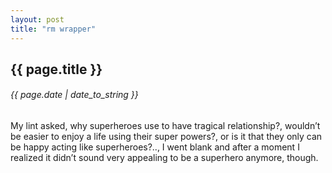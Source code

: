 ```yaml
---
layout: post
title: "rm wrapper"
---
```


## {{ page.title }}
###### {{ page.date | date_to_string }}

My lint asked, why superheroes use to have tragical relationship?, wouldn’t be easier to enjoy a life using their super powers?, or is it that they only can be happy acting like superheroes?.., I went blank and after a moment I realized it didn’t sound very appealing to be a superhero anymore, though.
